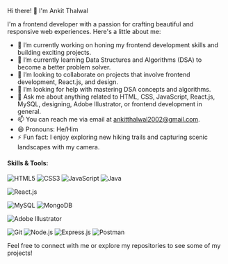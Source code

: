  Hi there! 👋 I'm Ankit Thalwal

I'm a frontend developer with a passion for crafting beautiful and responsive web experiences. Here's a little about me:

- 🔭 I’m currently working on honing my frontend development skills and building exciting projects.
- 🌱 I’m currently learning Data Structures and Algorithms (DSA) to become a better problem solver.
- 👯 I’m looking to collaborate on projects that involve frontend development, React.js, and design.
- 🤔 I’m looking for help with mastering DSA concepts and algorithms.
- 💬 Ask me about anything related to HTML, CSS, JavaScript, React.js, MySQL, designing, Adobe Illustrator, or frontend development in general.
- 📫 You can reach me via email at ankitthalwal2002@gmail.com.
- 😄 Pronouns: He/Him
- ⚡ Fun fact: I enjoy exploring new hiking trails and capturing scenic landscapes with my camera.

#### Skills & Tools:

<!-- Languages -->
<p align="left">
  <img src="https://img.shields.io/badge/HTML5-E34F26?logo=html5&logoColor=white" alt="HTML5" />
  <img src="https://img.shields.io/badge/CSS3-1572B6?logo=css3&logoColor=white" alt="CSS3" />
  <img src="https://img.shields.io/badge/JavaScript-F7DF1E?logo=javascript&logoColor=black" alt="JavaScript" />
  <img src="https://img.shields.io/badge/Java-007396?logo=java&logoColor=white" alt="Java" />
</p>

<!-- Frameworks/Libraries -->
<p align="left">
  <img src="https://img.shields.io/badge/React-61DAFB?logo=react&logoColor=white" alt="React.js" />
</p>

<!-- Databases -->
<p align="left">
  <img src="https://img.shields.io/badge/MySQL-4479A1?logo=mysql&logoColor=white" alt="MySQL" />
  <img src="https://img.shields.io/badge/MongoDB-47A248?logo=mongodb&logoColor=white" alt="MongoDB" />
</p>

<!-- Design Tools -->
<p align="left">
  <img src="https://img.shields.io/badge/Adobe Illustrator-FF9A00?logo=adobeillustrator&logoColor=white" alt="Adobe Illustrator" />
</p>

<!-- Development Tools -->
<p align="left">
  <img src="https://img.shields.io/badge/Git-F05032?logo=git&logoColor=white" alt="Git" />
  <img src="https://img.shields.io/badge/Node.js-339933?logo=node.js&logoColor=white" alt="Node.js" />
  <img src="https://img.shields.io/badge/Express.js-000000?logo=express&logoColor=white" alt="Express.js" />
  <img src="https://img.shields.io/badge/Postman-FF6C37?logo=postman&logoColor=white" alt="Postman" />
</p>

Feel free to connect with me or explore my repositories to see some of my projects!


